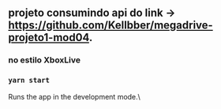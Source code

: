 ## projeto consumindo api do link -> https://github.com/Kellbber/megadrive-projeto1-mod04.

### no estilo XboxLive

### `yarn start`

Runs the app in the development mode.\


